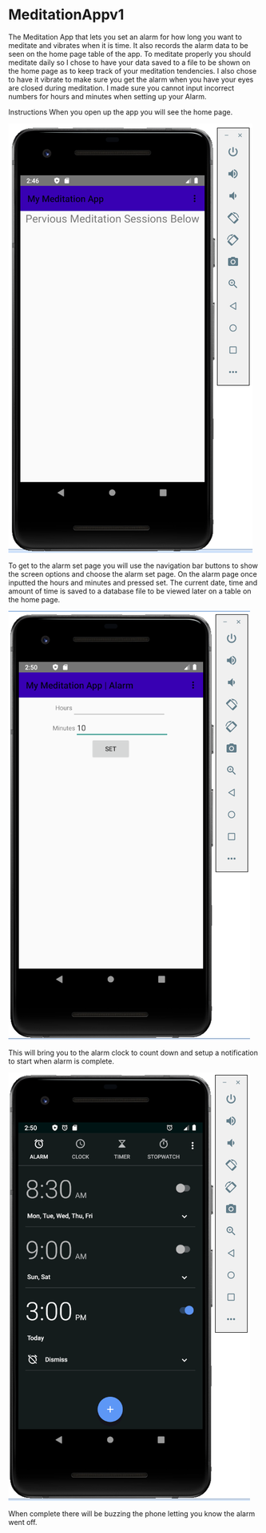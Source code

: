 # MeditationAppv1

The Meditation App that lets you set an alarm for how long you want to meditate and vibrates when it is time. It also records the alarm data to be seen on the home page table of the app. To meditate properly you should meditate daily so I chose to have your data saved to a file to be shown on the home page as to keep track of your meditation tendencies. I also chose to have it vibrate to make sure you get the alarm when you have your eyes are closed during meditation. I made sure you cannot input incorrect numbers for hours and minutes when setting up your Alarm. 

Instructions
When you open up the app you will see the home page.

![GUI1](imageGUI/Homepage.png)

 To get to the alarm set page you will use the navigation bar buttons to show the screen options and choose the alarm set page.
On the alarm page once inputted the hours and minutes and pressed set. The current date, time and amount of time is saved to a database file to be viewed later on a table on the home page. 

![GUI2](imageGUI/alarmpage2.png)

This will bring you to the alarm clock to count down and setup a notification to start when alarm is complete.

![GUI3](imageGUI/alarmset.png)

When complete there will be buzzing the phone letting you know the alarm went off.